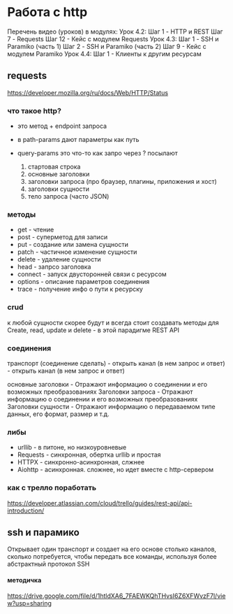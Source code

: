 # Работа с http

Перечень видео (уроков) в модулях:
Урок 4.2:
Шаг 1 - HTTP и REST
Шаг 7 - Requests
Шаг 12 - Кейс с модулем Requests
Урок 4.3:
Шаг 1 - SSH и Paramiko (часть 1)
Шаг 2 - SSH и Paramiko (часть 2)
Шаг 9 - Кейс с модулем Paramiko
Урок 4.4:
Шаг 1 - Клиенты к другим ресурсам

## requests

<https://developer.mozilla.org/ru/docs/Web/HTTP/Status>

### что такое http?

* это метод + endpoint запроса
* в path-params дают параметры как путь
* query-params это что-то как запро через ? посылают

    1. стартовая строка
    2. основные заголовки
    3. заголовки запроса (про браузер, плагины, приложения и хост)
    4. заголовки сущности
    5. тело запроса (часто JSON)

### методы

* get - чтение
* post - суперметод для записи
* put - создание или замена сущности
* patch - частичное изменение сущности
* delete - удаление сущности
* head - запрсо заголовка
* connect - запуск двусторонней связи с ресурсом
* options - описание параметров соединения
* trace - получение инфо о пути к ресурску

### crud

к любой сущности скорее будут и всегда стоит создавать методы для Create, read, update и delete - в этой парадигме REST API

### соединения

транспорт (соединение сделать) - открыть канал (в нем запрос и ответ) - открыть канал (в нем запрос и ответ)

основные заголовки - Отражают информацию о соединении и его возможных преобразованиях
Заголовки запроса - Отражают информацию о соединении и его возможных преобразованиях
Заголовки сущности - Отражают информацию о передаваемом типе данных, его формат, размер и т.д.

### либы

* urllib - в питоне, но низкоуровневые
* Requests - синхронная, обертка urllib и простая
* HTTPX - синхронно-асинхронная, слжнее
* Aiohttp - асинхронная. сложнее, но идет вместе с http-сервером

### как с трелло поработать

<https://developer.atlassian.com/cloud/trello/guides/rest-api/api-introduction/>

## ssh и парамико
Открывает один транспорт и создает на его основе столько каналов, сколько потребуется, чтобы передать все команды, используя более абстрактный протокол SSH

#### методичка 

<https://drive.google.com/file/d/1htldXA6_7FAEWKQhTHvsI6Z6XFWvzF7l/view?usp=sharing>

